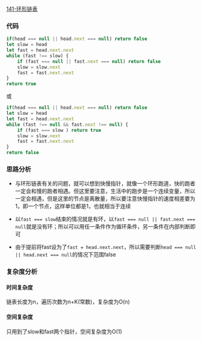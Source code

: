 [141-环形链表](https://leetcode-cn.com/problems/linked-list-cycle/)

### 代码
```js
if(head === null || head.next === null) return false
let slow = head
let fast = head.next.next
while (fast !== slow) {
    if (fast === null || fast.next === null) return false
    slow = slow.next
    fast = fast.next.next
}
return true
```
或
```js
if(head === null || head.next === null) return false
let slow = head
let fast = head.next.next
while (fast !== null && fast.next !== null) {
    if (fast === slow ) return true
    slow = slow.next
    fast = fast.next.next
}
return false  
```

### 思路分析
* 与环形链表有关的问题，就可以想到快慢指针，就像一个环形跑道，快的跑者一定会和慢的跑者相遇。但这里要注意，生活中的跑步是一个连续变量，所以一定会相遇，但是这里的节点是离散量，所以要注意快慢指针的速度相差要为1，即一个节点，这样单位都是1，也就相当于连续

* 以`fast === slow`结束的情况就是有环，以`fast === null || fast.next === null`就是没有环；所以可以用任一条件作为循环条件，另一条件在内部判断即可

* 由于提前将fast设为了`fast = head.next.next`，所以需要判断`head === null || head.next === null`的情况下范围false

### 复杂度分析
#### 时间复杂度
链表长度为n，遍历次数为n+K(常数)，复杂度为O(n)
#### 空间复杂度
只用到了slow和fast两个指针，空间复杂度为O(1)